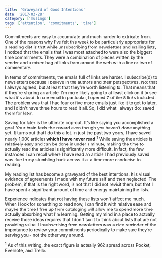 ```yaml
---
title: 'Graveyard of Good Intentions'
date: '2017-03-28'
category: ['musings']
tags: ['attention', 'commitments', 'time']
---
```

Commitments are easy to accumulate and much harder to extricate from. One of the reasons why I've felt this week to be particularly appropriate for a reading diet is that while unsubscribing from newsletters and mailing lists, I noticed that the emails that I was most attached to were also the biggest time commitments. They were a combination of pieces written by the sender and a mixed bag of links from around the web with a line or two of commentary.

In terms of commitments, the emails full of links are harder. I subscribe(d) to newsletters because I believe in the authors and their perspectives. Not that I always agreed, but at least that they're worth listening to. That means that if they're sharing an article, I'm more likely going to at least click on it to see what it's about. In one email in particular, I opened 7 of the 8 links included. The problem was that I had four or five more emails just like it to get to later, and I didn't have three hours to read it all. So, I did what I always do: saved them for later.

Saving for later is the ultimate cop-out. It's like saying you accomplished a goal. Your brain feels the reward even though you haven't done anything yet. It turns out that I do this a lot. In just the past two years, I have saved nearly 1,000 articles **which I have never read**.<sup>1</sup> While saving the articles is relatively easy and can be done in under a minute, making the time to actually read the articles is significantly more difficult. In fact, the few instances I can recall where I have read an article I had previously saved was due to my stumbling back across it at a time more conducive to reading.

My reading list has become a graveyard of the best intentions. It is visual evidence of agreements I made with my future self and then neglected. The problem, if that is the right word, is not that I did not revisit them, but that I have spent a significant amount of time and energy maintaining the lists.

Experience indicates that not having these lists won't affect me much. When I look for something to read now, I can find it with relative ease and maybe the time I free up from cataloging will allow me to spend more time actually absorbing what I'm learning. Getting my mind in a place to actually receive those ideas requires that I don't tax it to think about lists that are not providing value. Unsubscribing from newsletters was a nice reminder of the importance to review your commitments periodically to make sure they're serving you - not the other way around.

<sup>1</sup> As of this writing, the exact figure is actually 962 spread across Pocket, Evernote, and Trello.